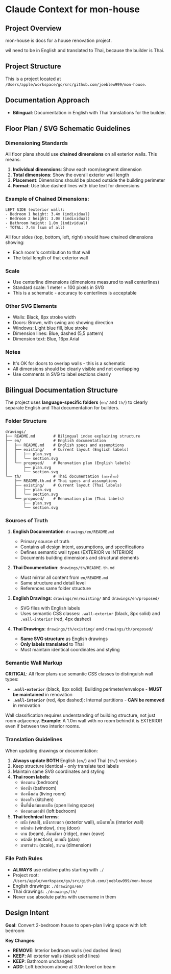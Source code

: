 # Claude Context for mon-house

## Project Overview
mon-house is docs for a house renovation project.

wil need to be in English and translated to Thai, because the builder is Thai.

## Project Structure
This is a project located at `/Users/apple/workspace/go/src/github.com/joeblew999/mon-house`.



## Documentation Approach

- **Bilingual**: Documentation in English with Thai translations for the builder.




## Floor Plan / SVG Schematic Guidelines

### Dimensioning Standards
All floor plans should use **chained dimensions** on all exterior walls. This means:

1. **Individual dimensions**: Show each room/segment dimension
2. **Total dimensions**: Show the overall exterior wall length
3. **Placement**: Dimensions should be placed outside the building perimeter
4. **Format**: Use blue dashed lines with blue text for dimensions

### Example of Chained Dimensions:
```
LEFT SIDE (exterior wall):
- Bedroom 1 height: 3.4m (individual)
- Bedroom 2 height: 3.0m (individual)
- Bathroom height: 1.0m (individual)
- TOTAL: 7.4m (sum of all)
```

All four sides (top, bottom, left, right) should have chained dimensions showing:
- Each room's contribution to that wall
- The total length of that exterior wall

### Scale
- Use centerline dimensions (dimensions measured to wall centerlines)
- Standard scale: 1 meter = 100 pixels in SVG
- This is a schematic - accuracy to centerlines is acceptable

### Other SVG Elements
- Walls: Black, 8px stroke width
- Doors: Brown, with swing arc showing direction
- Windows: Light blue fill, blue stroke
- Dimension lines: Blue, dashed (5,5 pattern)
- Dimension text: Blue, 16px Arial

### Notes
- It's OK for doors to overlap walls - this is a schematic
- All dimensions should be clearly visible and not overlapping
- Use comments in SVG to label sections clearly

## Bilingual Documentation Structure

The project uses **language-specific folders** (`en/` and `th/`) to clearly separate English and Thai documentation for builders.

### Folder Structure
```
drawings/
├── README.md        # Bilingual index explaining structure
├── en/              # English documentation
│   ├── README.md    # English specs and assumptions
│   ├── existing/    # Current layout (English labels)
│   │   ├── plan.svg
│   │   └── section.svg
│   └── proposed/    # Renovation plan (English labels)
│       ├── plan.svg
│       └── section.svg
└── th/              # Thai documentation (ภาษาไทย)
    ├── README.th.md # Thai specs and assumptions
    ├── existing/    # Current layout (Thai labels)
    │   ├── plan.svg
    │   └── section.svg
    └── proposed/    # Renovation plan (Thai labels)
        ├── plan.svg
        └── section.svg
```

### Sources of Truth

1. **English Documentation**: `drawings/en/README.md`
   - Primary source of truth
   - Contains all design intent, assumptions, and specifications
   - Defines semantic wall types (EXTERIOR vs INTERIOR)
   - Documents building dimensions and structural elements

2. **Thai Documentation**: `drawings/th/README.th.md`
   - Must mirror all content from `en/README.md`
   - Same structure and detail level
   - References same folder structure

3. **English Drawings**: `drawings/en/existing/` and `drawings/en/proposed/`
   - SVG files with English labels
   - Uses semantic CSS classes: `.wall-exterior` (black, 8px solid) and `.wall-interior` (red, 4px dashed)

4. **Thai Drawings**: `drawings/th/existing/` and `drawings/th/proposed/`
   - **Same SVG structure** as English drawings
   - **Only labels translated** to Thai
   - Must maintain identical coordinates and styling

### Semantic Wall Markup

**CRITICAL**: All floor plans use semantic CSS classes to distinguish wall types:

- **`.wall-exterior`** (black, 8px solid): Building perimeter/envelope - **MUST be maintained** in renovation
- **`.wall-interior`** (red, 4px dashed): Internal partitions - **CAN be removed** in renovation

Wall classification requires understanding of building structure, not just room adjacency.
**Example**: A 1.0m wall with no room behind it is EXTERIOR even if between two interior rooms.

### Translation Guidelines

When updating drawings or documentation:

1. **Always update BOTH** English (`en/`) and Thai (`th/`) versions
2. Keep structure identical - only translate text labels
3. Maintain same SVG coordinates and styling
4. **Thai room labels**:
   - ห้องนอน (bedroom)
   - ห้องน้ำ (bathroom)
   - ห้องนั่งเล่น (living room)
   - ห้องครัว (kitchen)
   - พื้นที่นั่งเล่นแบบเปิด (open living space)
   - ห้องนอนลอฟท์ (loft bedroom)
5. **Thai technical terms**:
   - ผนัง (wall), ผนังภายนอก (exterior wall), ผนังภายใน (interior wall)
   - หน้าต่าง (window), ประตู (door)
   - คาน (beam), สันหลังคา (ridge), ชายคา (eave)
   - หน้าตัด (section), แบบผัง (plan)
   - มาตราส่วน (scale), ขนาด (dimension)

### File Path Rules

- **ALWAYS** use relative paths starting with `./`
- Project root: `/Users/apple/workspace/go/src/github.com/joeblew999/mon-house`
- English drawings: `./drawings/en/`
- Thai drawings: `./drawings/th/`
- Never use absolute paths with username in them

## Design Intent

**Goal**: Convert 2-bedroom house to open-plan living space with loft bedroom

**Key Changes**:
- **REMOVE**: Interior bedroom walls (red dashed lines)
- **KEEP**: All exterior walls (black solid lines)
- **KEEP**: Bathroom unchanged
- **ADD**: Loft bedroom above at 3.0m level on beam

